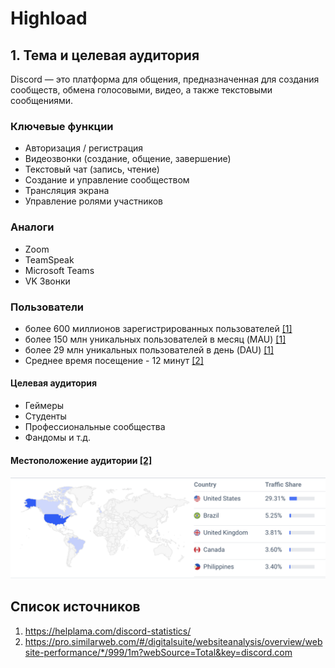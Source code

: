 # Highload 
## 1. Тема и целевая аудитория

Discord — это платформа для общения, предназначенная для создания сообществ, обмена голосовыми, видео, а также текстовыми сообщениями.

### Ключевые функции
- Авторизация / регистрация
- Видеозвонки (создание, общение, завершение)
- Текстовый чат (запись, чтение)
- Создание и управление сообществом
- Трансляция экрана
- Управление ролями участников

### Аналоги
- Zoom
- TeamSpeak
- Microsoft Teams
- VK Звонки

### Пользователи
- более 600 миллионов зарегистрированных пользователей [[1]](https://helplama.com/discord-statistics/)
- более 150 млн уникальных пользователей в месяц (MAU) [[1]](https://helplama.com/discord-statistics/)
- более 29 млн уникальных пользователей в день (DAU) [[1]](https://helplama.com/discord-statistics/)
- Среднее время посещение - 12 минут [[2]](https://pro.similarweb.com/#/digitalsuite/websiteanalysis/overview/website-performance/*/999/1m?webSource=Total&key=discord.com)

#### Целевая аудитория
- Геймеры
- Студенты
- Профессиональные сообщества
- Фандомы
и т.д.

#### Местоположение аудитории [[2]](https://pro.similarweb.com/#/digitalsuite/websiteanalysis/overview/website-performance/*/999/1m?webSource=Total&key=discord.com)
![location](./images/locations.png)


## Список источников
1. https://helplama.com/discord-statistics/
2. https://pro.similarweb.com/#/digitalsuite/websiteanalysis/overview/website-performance/*/999/1m?webSource=Total&key=discord.com